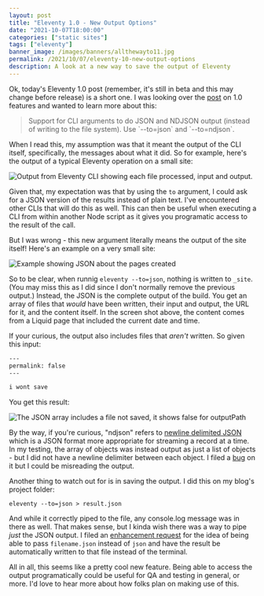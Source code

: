 ```yaml
---
layout: post
title: "Eleventy 1.0 - New Output Options"
date: "2021-10-07T18:00:00"
categories: ["static sites"]
tags: ["eleventy"]
banner_image: /images/banners/allthewayto11.jpg
permalink: /2021/10/07/eleventy-10-new-output-options
description: A look at a new way to save the output of Eleventy
---
```


Ok, today's Eleventy 1.0 post (remember, it's still in beta and this may change before release) is a short one. I was looking over the [post](https://www.11ty.dev/blog/eleventy-v1-beta/) on 1.0 features and wanted to learn more about this:

<blockquote>
Support for CLI arguments to do JSON and NDJSON output (instead of writing to the file system). Use `--to=json` and `--to=ndjson`.
</blockquote>

When I read this, my assumption was that it meant the output of the CLI itself, specifically, the messages about what it did. So for example, here's the output of a typical Eleventy operation on a small site:

<p>
<img data-src="https://static.raymondcamden.com/images/2021/10/toj1.jpg" alt="Output from Eleventy CLI showing each file processed, input and output." class="lazyload imgborder imgcenter">
</p>

Given that, my expectation was that by using the `to` argument, I could ask for a JSON version of the results instead of plain text. I've encountered other CLIs that will do this as well. This can then be useful when executing a CLI from within another Node script as it gives you programatic access to the result of the call.

But I was wrong - this new argument literally means the output of the site itself! Here's an example on a very small site:

<p>
<img data-src="https://static.raymondcamden.com/images/2021/10/tpj2.jpg" alt="Example showing JSON about the pages created" class="lazyload imgborder imgcenter">
</p>

So to be clear, when runnig `eleventy --to=json`, nothing is written to `_site`. (You may miss this as I did since I don't normally remove the previous output.) Instead, the JSON is the complete output of the build. You get an array of files that *would* have been written, their input and output, the URL for it, and the content itself. In the screen shot above, the content comes from a Liquid page that included the current date and time.

If your curious, the output also includes files that *aren't* written. So given this input:

```html
---
permalink: false
---

i wont save
```

You get this result:

<p>
<img data-src="https://static.raymondcamden.com/images/2021/10/toj3.jpg" alt="The JSON array includes a file not saved, it shows false for outputPath" class="lazyload imgborder imgcenter">
</p>

By the way, if you're curious, "ndjson" refers to [newline delimited JSON](http://ndjson.org/) which is a JSON format more appropriate for streaming a record at a time. In my testing, the array of objects was instead output as just a list of objects - but I did not have a newline delimiter between each object. I filed a [bug](https://github.com/11ty/eleventy/issues/2006) on it but I could be misreading the output. 

Another thing to watch out for is in saving the output. I did this on my blog's project folder:

```
eleventy --to=json > result.json
```

And while it correctly piped to the file, any console.log message was in there as well. That makes sense, but I kinda wish there was a way to pipe *just* the JSON output. I filed an [enhancement request](https://github.com/11ty/eleventy/issues/2005) for the idea of being able to pass `filename.json` instead of `json` and have the result be automatically written to that file instead of the terminal.

All in all, this seems like a pretty cool new feature. Being able to access the output programatically could be useful for QA and testing in general, or more. I'd love to hear more about how folks plan on making use of this.
